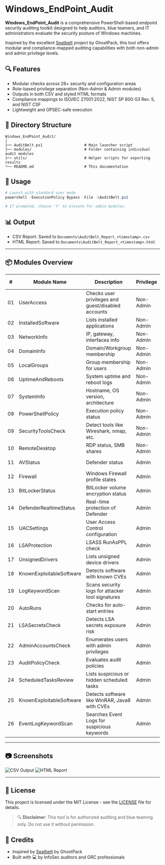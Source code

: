 # Windows_EndPoint_Audit

**Windows_EndPoint_Audit** is a comprehensive PowerShell-based endpoint security auditing toolkit designed to help auditors, blue teamers, and IT administrators evaluate the security posture of Windows machines.

Inspired by the excellent [Seatbelt](https://github.com/GhostPack/Seatbelt) project by GhostPack, this tool offers modular and compliance-mapped auditing capabilities with both non-admin and admin privilege levels.

## 🔍 Features

- Modular checks across 26+ security and configuration areas
- Role-based privilege separation (Non-Admin & Admin modules)
- Outputs in both CSV and styled HTML formats
- Compliance mappings to ISO/IEC 27001:2022, NIST SP 800-53 Rev. 5, and NIST CSF
- Lightweight and OPSEC-safe execution

## 📁 Directory Structure

```
Windows_EndPoint_Audit/
│
├── AuditBelt.ps1                   # Main launcher script
├── modules/                        # Folder containing individual audit modules
├── utils/                          # Helper scripts for exporting results
└── README.md                       # This documentation
```

## 🚀 Usage

```powershell
# Launch with standard user mode
powershell -ExecutionPolicy Bypass -File .\AuditBelt.ps1

# If prompted, choose 'Y' to elevate for admin modules.
```

## 📊 Output

- CSV Report: Saved to `Documents\AuditBelt_Report_<timestamp>.csv`
- HTML Report: Saved to `Documents\AuditBelt_Report_<timestamp>.html`

---

## 📦 Modules Overview

| #  | Module Name                 | Description                                               | Privilege | Mapped Controls |
|----|-----------------------------|-----------------------------------------------------------|-----------|-----------------|
| 01 | UserAccess                  | Checks user privileges and guest/disabled accounts        | Non-Admin | ISO, NIST       |
| 02 | InstalledSoftware           | Lists installed applications                              | Non-Admin | ISO, NIST       |
| 03 | NetworkInfo                 | IP, gateway, interfaces info                              | Non-Admin | ISO, NIST       |
| 04 | DomainInfo                  | Domain/Workgroup membership                               | Non-Admin | ISO, NIST       |
| 05 | LocalGroups                 | Group membership for users                                | Non-Admin | ISO, NIST       |
| 06 | UptimeAndReboots            | System uptime and reboot logs                             | Non-Admin | ISO, NIST       |
| 07 | SystemInfo                  | Hostname, OS version, architecture                        | Non-Admin | ISO, NIST       |
| 08 | PowerShellPolicy            | Execution policy status                                   | Non-Admin | ISO, NIST       |
| 09 | SecurityToolsCheck         | Detect tools like Wireshark, nmap, etc.                   | Non-Admin | ISO, NIST       |
| 10 | RemoteDesktop               | RDP status, SMB shares                                    | Non-Admin | ISO, NIST       |
| 11 | AVStatus                   | Defender status                                            | Admin     | ISO, NIST       |
| 12 | Firewall                   | Windows Firewall profile states                           | Admin     | ISO, NIST       |
| 13 | BitLockerStatus            | BitLocker volume encryption status                        | Admin     | ISO, NIST       |
| 14 | DefenderRealtimeStatus     | Real-time protection of Defender                          | Admin     | ISO, NIST       |
| 15 | UACSettings                | User Access Control configuration                         | Admin     | ISO, NIST       |
| 16 | LSAProtection              | LSASS RunAsPPL check                                      | Admin     | ISO, NIST       |
| 17 | UnsignedDrivers            | Lists unsigned device drivers                             | Admin     | ISO, NIST       |
| 18 | KnownExploitableSoftware   | Detects software with known CVEs                          | Admin     | ISO, NIST       |
| 19 | LogKeywordScan             | Scans security logs for attacker tool signatures          | Admin     | ISO, NIST       |
| 20 | AutoRuns                   | Checks for auto-start entries                             | Admin     | ISO, NIST       |
| 21 | LSASecretsCheck            | Detects LSA secrets exposure risk                         | Admin     | ISO, NIST       |
| 22 | AdminAccountsCheck         | Enumerates users with admin privileges                    | Admin     | ISO, NIST       |
| 23 | AuditPolicyCheck           | Evaluates audit policies                                  | Admin     | ISO, NIST       |
| 24 | ScheduledTasksReview       | Lists suspicious or hidden scheduled tasks                | Admin     | ISO, NIST       |
| 25 | KnownExploitableSoftware   | Detects software like WinRAR, Java8 with CVEs             | Admin     | ISO, NIST       |
| 26 | EventLogKeywordScan        | Searches Event Logs for suspicious keywords               | Admin     | ISO, NIST       |

---

## 📷 Screenshots

![CSV Output](screenshots/sample_csv_output.png)
![HTML Report](screenshots/sample_html_output.png)

---

## 📜 License

This project is licensed under the MIT License - see the [LICENSE](LICENSE) file for details.

> 🔍 **Disclaimer**: This tool is for authorized auditing and blue teaming only. Do not use it without permission.

## 🙏 Credits

- Inspired by [Seatbelt](https://github.com/GhostPack/Seatbelt) by GhostPack
- Built with 💻 by InfoSec auditors and GRC professionals